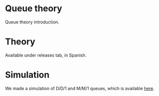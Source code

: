 # Queue theory
Queue theory introduction.

# Theory
Available under releases tab, in Spanish.

# Simulation
We made a simulation of D/D/1 and M/M/1 queues, which is available [here](https://ncordon.shinyapps.io/queues/).
